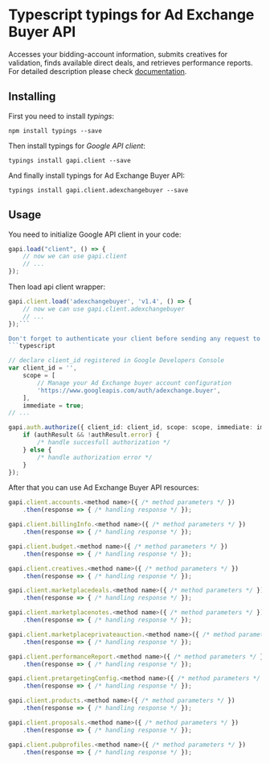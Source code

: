 # Typescript typings for Ad Exchange Buyer API
Accesses your bidding-account information, submits creatives for validation, finds available direct deals, and retrieves performance reports.
For detailed description please check [documentation](https://developers.google.com/ad-exchange/buyer-rest).

## Installing

First you need to install *typings*:
```
npm install typings --save 
```

Then install typings for *Google API client*:
```
typings install gapi.client --save 
```

And finally install typings for Ad Exchange Buyer API:
```
typings install gapi.client.adexchangebuyer --save 
```

## Usage

You need to initialize Google API client in your code:
```typescript
gapi.load("client", () => { 
    // now we can use gapi.client
    // ... 
});
```

Then load api client wrapper:
```typescript
gapi.client.load('adexchangebuyer', 'v1.4', () => {
    // now we can use gapi.client.adexchangebuyer
    // ... 
});```

Don't forget to authenticate your client before sending any request to resources:
```typescript

// declare client_id registered in Google Developers Console
var client_id = '',
    scope = [     
        // Manage your Ad Exchange buyer account configuration
        'https://www.googleapis.com/auth/adexchange.buyer',
    ],
    immediate = true;
// ...

gapi.auth.authorize({ client_id: client_id, scope: scope, immediate: immediate }, authResult => {
    if (authResult && !authResult.error) {
        /* handle succesfull authorization */
    } else {
        /* handle authorization error */
    }
});            
```

After that you can use Ad Exchange Buyer API resources:

```typescript
gapi.client.accounts.<method name>({ /* method parameters */ })
    .then(response => { /* handling response */ });

gapi.client.billingInfo.<method name>({ /* method parameters */ })
    .then(response => { /* handling response */ });

gapi.client.budget.<method name>({ /* method parameters */ })
    .then(response => { /* handling response */ });

gapi.client.creatives.<method name>({ /* method parameters */ })
    .then(response => { /* handling response */ });

gapi.client.marketplacedeals.<method name>({ /* method parameters */ })
    .then(response => { /* handling response */ });

gapi.client.marketplacenotes.<method name>({ /* method parameters */ })
    .then(response => { /* handling response */ });

gapi.client.marketplaceprivateauction.<method name>({ /* method parameters */ })
    .then(response => { /* handling response */ });

gapi.client.performanceReport.<method name>({ /* method parameters */ })
    .then(response => { /* handling response */ });

gapi.client.pretargetingConfig.<method name>({ /* method parameters */ })
    .then(response => { /* handling response */ });

gapi.client.products.<method name>({ /* method parameters */ })
    .then(response => { /* handling response */ });

gapi.client.proposals.<method name>({ /* method parameters */ })
    .then(response => { /* handling response */ });

gapi.client.pubprofiles.<method name>({ /* method parameters */ })
    .then(response => { /* handling response */ });
```